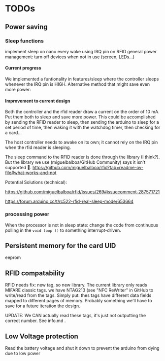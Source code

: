 # TODOs

## Power saving
### Sleep functions
implement sleep on nano every wake using IRQ pin on RFID general power management: turn off devices when not in use (screen, LEDs...)

#### Current progress
We implemented a funtionality in features/sleep where the controller sleeps whenever the IRQ pin is HIGH. Alternative method that might save even more power:

#### Improvement to current design
Both the controller and the rfid reader draw a current on the order of 10 mA. Put them both to sleep and save more power. This could be accomplished by sending the RFID reader to sleep, then sending the arduino to sleep for a set period of time, then waking it with the watchdog timer, then checking for a card...

The host controller needs to awake on its own; it cannot rely on the IRQ pin when the rfid reader is sleeping.

The sleep command to the RFID reader is done through the library (I think?). But the library we use (miguelbalboa/GitHub Community) says it isn't supported 🤔. https://github.com/miguelbalboa/rfid?tab=readme-ov-file#what-works-and-not

Potential Solutions (technical):

https://github.com/miguelbalboa/rfid/issues/269#issuecomment-287571721

https://forum.arduino.cc/t/rc522-rfid-real-sleep-mode/653664


### processing power
When the processor is not in sleep state: change the code from continuous polling in the `void loop ()` to something interrupt-driven.

## Persistent memory for the card UID
eeprom

## RFID compatability
RFID needs fix: new tag, so new library. The current library only reads MIFARE classic tags. we have NTAG213 (see "NFC ReWriter" in GitHub to write/read from the tags. Simply put: thes tags have different data fields mapped to different pages of memory. Probably something we'll have to save for a future iteration the design.

UPDATE: We CAN actually read these tags, it's just not outputting the correct number. See info.md .

## Low Voltage protection
Read the battery voltage and shut it down to prevent the arduino from dying due to low power
